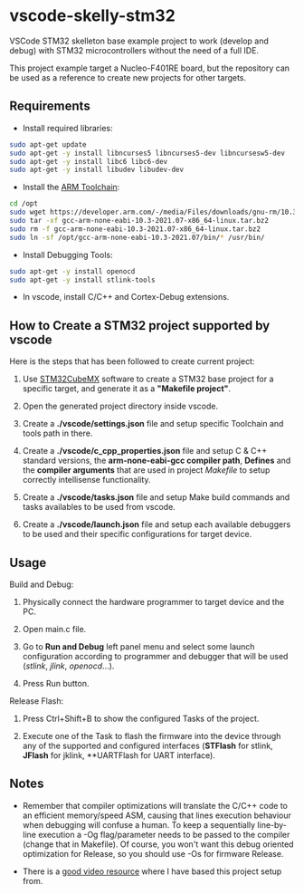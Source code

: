# vscode-skelly-stm32

VSCode STM32 skelleton base example project to work (develop and debug) with STM32 microcontrollers without the need of a full IDE.

This project example target a Nucleo-F401RE board, but the repository can be used as a reference to create new projects for other targets.

## Requirements

- Install required libraries:

```bash
sudo apt-get update
sudo apt-get -y install libncurses5 libncurses5-dev libncursesw5-dev
sudo apt-get -y install libc6 libc6-dev
sudo apt-get -y install libudev libudev-dev
```

- Install the [ARM Toolchain](https://developer.arm.com/tools-and-software/open-source-software/developer-tools/gnu-toolchain/gnu-rm/downloads):

```bash
cd /opt
sudo wget https://developer.arm.com/-/media/Files/downloads/gnu-rm/10.3-2021.07/gcc-arm-none-eabi-10.3-2021.07-x86_64-linux.tar.bz2
sudo tar -xf gcc-arm-none-eabi-10.3-2021.07-x86_64-linux.tar.bz2
sudo rm -f gcc-arm-none-eabi-10.3-2021.07-x86_64-linux.tar.bz2
sudo ln -sf /opt/gcc-arm-none-eabi-10.3-2021.07/bin/* /usr/bin/
```

- Install Debugging Tools:

```bash
sudo apt-get -y install openocd
sudo apt-get -y install stlink-tools
```

- In vscode, install C/C++ and Cortex-Debug extensions.


## How to Create a STM32 project supported by vscode

Here is the steps that has been followed to create current project:

1. Use [STM32CubeMX](https://www.st.com/en/development-tools/stm32cubemx.html) software to create a STM32 base project for a specific target, and generate it as a **"Makefile project"**.

2. Open the generated project directory inside vscode.

3. Create a **./vscode/settings.json** file and setup specific Toolchain and tools path in there.

4. Create a **./vscode/c_cpp_properties.json** file and setup C & C++ standard versions, the **arm-none-eabi-gcc compiler path**, **Defines** and the **compiler arguments** that are used in project *Makefile* to setup correctly intellisense functionality.

5. Create a **./vscode/tasks.json** file and setup Make build commands and tasks availables to be used from vscode.

6. Create a **./vscode/launch.json** file and setup each available debuggers to be used and their specific configurations for target device.

## Usage

Build and Debug:

1. Physically connect the hardware programmer to target device and the PC.

2. Open main.c file.

3. Go to **Run and Debug** left panel menu and select some launch configuration according to programmer and debugger that will be used (*stlink*, *jlink*, *openocd*...).

4. Press Run button.

Release Flash:

1. Press Ctrl+Shift+B to show the configured Tasks of the project.

2. Execute one of the Task to flash the firmware into the device through any of the supported and configured interfaces (**STFlash** for stlink, **JFlash** for jklink, **UARTFlash for UART interface).

## Notes

- Remember that compiler optimizations will translate the C/C++ code to an efficient memory/speed ASM, causing that lines execution behaviour when debugging will confuse a human. To keep a sequentially line-by-line execution a -Og flag/parameter needs to be passed to the compiler (change that in Makefile). Of course, you won't want this debug oriented optimization for Release, so you should use -Os for firmware Release.

- There is a [good video resource](https://www.youtube.com/watch?v=g2Kf6RbdrIs) where I have based this project setup from.
